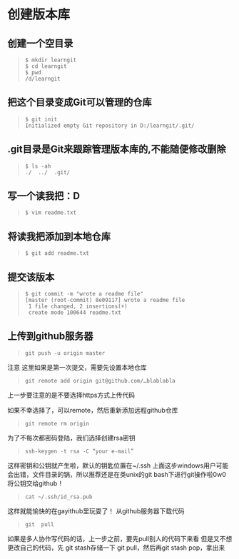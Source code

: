 # 创建版本库
## 创建一个空目录
> ``` git bash
> $ mkdir learngit
> $ cd learngit
> $ pwd
> /d/learngit
> ```

## 把这个目录变成Git可以管理的仓库
> ``` git bash
> $ git init 
> Initialized empty Git repository in D:/learngit/.git/
> ```

## .git目录是Git来跟踪管理版本库的,不能随便修改删除
> ``` git bash
> $ ls -ah
> ./  ../  .git/
> ```

## 写一个读我把：D
> ``` git bash
> $ vim readme.txt
> ```

## 将读我把添加到本地仓库
> ``` git bash
> $ git add readme.txt
> ```

## 提交该版本
> ``` git bash
> $ git commit -m "wrote a readme file"
> [master (root-commit) 8e09117] wrote a readme file
>  1 file changed, 2 insertions(+)
>  create mode 100644 readme.txt
> ```

## 上传到github服务器
> ``` git bash
> git push -u origin master   
> ```

注意 这里如果是第一次提交，需要先设置本地仓库
> ``` git bash
> git remote add origin git@github.com/…blablabla
> ```
上一步要注意的是不要选择https方式上传代码

如果不幸选择了，可以remote，然后重新添加远程github仓库
> ```shell
> git remote rm origin            
> ```
为了不每次都密码登陆，我们选择创建rsa密钥
> ```shell
> ssh-keygen -t rsa -C “your e-mail”
> ```
这样密钥和公钥就产生啦，默认的钥匙位置在~/.ssh
上面这步windows用户可能会出错，文件目录的锅，所以推荐还是在类unix的git bash下进行git操作啦0w0
将公钥交给github！
> ```shell
> cat ~/.ssh/id_rsa.pub  
> ```
这样就能愉快的在gayithub里玩耍了！
从github服务器下载代码
> ```shell
> git  pull                                             
> ```
如果是多人协作写代码的话，上一步之前，要先pull别人的代码下来看
但是又不想更改自己的代码，先 git stash存储一下
git pull，然后再git stash pop，拿出来
